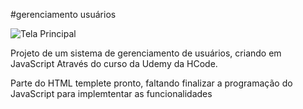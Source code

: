 #gerenciamento usuários

![Tela Principal](https://user-images.githubusercontent.com/68359459/118345188-47de0d80-b509-11eb-8e40-1b4b3ce56457.png)


Projeto de um sistema de gerenciamento de usuários, criando em JavaScript
Através do curso da Udemy da HCode.

Parte do HTML templete pronto, faltando finalizar a programação do JavaScript para implemtentar as funcionalidades
